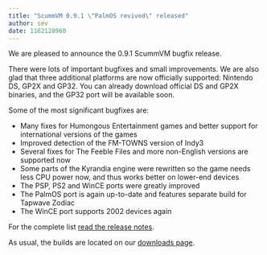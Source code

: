 ```yaml
---
title: "ScummVM 0.9.1 \"PalmOS revived\" released"
author: sev
date: 1162128960
---
```


We are pleased to announce the 0.9.1 ScummVM bugfix release.

There were lots of important bugfixes and small improvements. We are also glad that three additional platforms are now officially supported: Nintendo DS, GP2X and GP32. You can already download official DS and GP2X binaries, and the GP32 port will be available soon.

Some of the most significant bugfixes are:

*   Many fixes for Humongous Entertainment games and better support for international versions of the games
*   Improved detection of the FM-TOWNS version of Indy3
*   Several fixes for The Feeble Files and more non-English versions are supported now
*   Some parts of the Kyrandia engine were rewritten so the game needs less CPU power now, and thus works better on lower-end devices
*   The PSP, PS2 and WinCE ports were greatly improved
*   The PalmOS port is again up-to-date and features separate build for Tapwave Zodiac
*   The WinCE port supports 2002 devices again

For the complete list [read the release notes](/frs/scummvm/0.9.0/ReleaseNotes).

As usual, the builds are located on our [downloads page](/downloads/).
